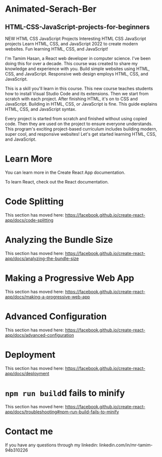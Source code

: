 # Animated-Serach-Ber


## HTML-CSS-JavaScript-projects-for-beginners

NEW HTML CSS JavaScript Projects Interesting HTML CSS JavaScript projects Learn HTML, CSS, and JavaScript 2022 to create modern websites. Fun learning HTML, CSS, and JavaScript!

I'm Tamim Hasan, a React web developer in computer science. I've been doing this for over a decade. This course was created to share my knowledge and experience with you. Build simple websites using HTML, CSS, and JavaScript. Responsive web design employs HTML, CSS, and JavaScript. 

This is a skill you'll learn in this course. This new course teaches students how to install Visual Studio Code and its extensions. Then we start from scratch with each project. After finishing HTML, it's on to CSS and JavaScript. Building in HTML, CSS, or JavaScript is fine. This guide explains HTML, CSS, and JavaScript syntax.

Every project is started from scratch and finished without using copied code. Then they are used on the project to ensure everyone understands. This program's exciting project-based curriculum includes building modern, super cool, and responsive websites! Let's get started learning HTML, CSS, and JavaScript.



# Learn More

You can learn more in the Create React App documentation.

To learn React, check out the React documentation.

# Code Splitting

This section has moved here: https://facebook.github.io/create-react-app/docs/code-splitting

# Analyzing the Bundle Size

This section has moved here: https://facebook.github.io/create-react-app/docs/analyzing-the-bundle-size


# Making a Progressive Web App

This section has moved here: https://facebook.github.io/create-react-app/docs/making-a-progressive-web-app


# Advanced Configuration

This section has moved here: https://facebook.github.io/create-react-app/docs/advanced-configuration


# Deployment

This section has moved here: https://facebook.github.io/create-react-app/docs/deployment


# `npm run build`d fails to minify

This section has moved here: https://facebook.github.io/create-react-app/docs/troubleshooting#npm-run-build-fails-to-minify



# Contact me 
If you have any questions through my linkedin: linkedin.com/in/mr-tamim-94b310226

